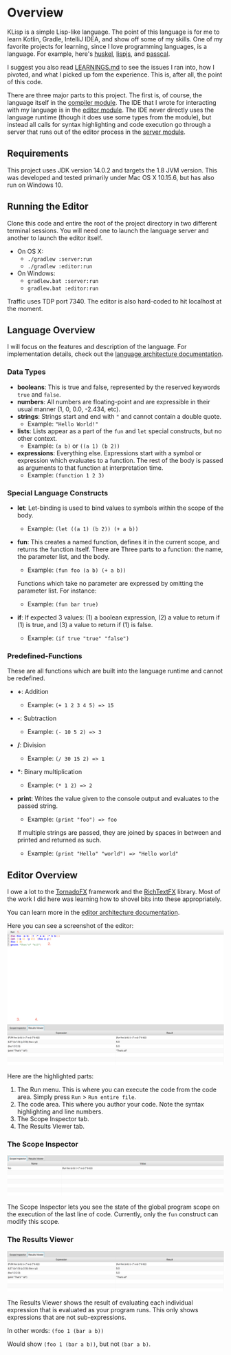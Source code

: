# Overview
KLisp is a simple Lisp-like language. The point of this language is for me to learn Kotlin, Gradle, IntelliJ IDEA, and 
show off some of my skills. One of my favorite projects for learning, since I love programming languages, is a language.
For example, here's [huskel](https://github.com/john-patterson/huskel), [lispjs](https://github.com/john-patterson/lispjs),
and [passcal](https://github.com/john-patterson/passcal).

I suggest you also read [LEARNINGS.md](LEARNINGS.md) to see the issues I ran into, how I pivoted, and what I picked up
fom the experience. This is, after all, the point of this code.

There are three major parts to this project. The first is, of course, the language itself in the
[compiler module](https://github.com/john-patterson/KLispIDE/tree/master/compiler). The IDE that I wrote for interacting
with my language is in the [editor module](https://github.com/john-patterson/KLispIDE/tree/master/editor). The IDE
never directly uses the language runtime (though it does use some types from the module), but instead all calls for
syntax highlighting and code execution go through a server that runs out of the editor process in the
[server module](https://github.com/john-patterson/KLispIDE/tree/master/editor).

## Requirements
This project uses JDK version 14.0.2 and targets the 1.8 JVM version. This was developed and tested primarily under
Mac OS X 10.15.6, but has also run on Windows 10.

## Running the Editor
Clone this code and entire the root of the project directory in two different terminal sessions. You will need one to
launch the language server and another to launch the editor itself.
* On OS X:
  - `./gradlew :server:run`
  - `./gradlew :editor:run`
* On Windows:
  - `gradlew.bat :server:run`
  - `gradlew.bat :editor:run`
  
Traffic uses TDP port 7340. The editor is also hard-coded to hit localhost at the moment.
  
## Language Overview
I will focus on the features and description of the language. For implementation details, check out the
[language architecture documentation](compiler/ARCHITECTURE.md).

### Data Types

* __booleans__: This is true and false, represented by the reserved keywords `true` and `false`.
* __numbers__: All numbers are floating-point and are expressible in their usual manner (1, 0, 0.0, -2.434, etc).
* __strings__: Strings start and end with `"` and cannot contain a double quote.
  - Example: `"Hello World!"`
* __lists__: Lists appear as a part of the `fun` and `let` special constructs, but no other context.
  - Example: `(a b)` or `((a 1) (b 2))`
* __expressions__: Everything else. Expressions start with a symbol or expression which evaluates to a function. The rest of the
body is passed as arguments to that function at interpretation time.
   - Example: `(function 1 2 3)`

### Special Language Constructs

* __let__: Let-binding is used to bind values to symbols within the scope of the body.
  - Example: `(let ((a 1) (b 2)) (+ a b))`
* __fun__: This creates a named function, defines it in the current scope, and returns the function itself. There are
Three parts to a function: the name, the parameter list, and the body.
  - Example: `(fun foo (a b) (+ a b))`
  
  Functions which take no parameter are expressed by omitting the parameter list. For instance:
  - Example: `(fun bar true)`
  
* __if__: If expected 3 values: (1) a boolean expression, (2) a value to return if (1) is true,
and (3) a value to return if (1) is false.
  - Example: `(if true "true" "false")`


 
 ### Predefined-Functions
 These are all functions which are built into the language runtime and cannot be redefined.
 * __+__: Addition
   - Example: `(+ 1 2 3 4 5) => 15` 
 * __-__: Subtraction
   - Example: `(- 10 5 2) => 3` 
 * __/__: Division
   - Example: `(/ 30 15 2) => 1` 
 * __*__: Binary multiplication
   - Example: `(* 1 2) => 2` 
 * __print__: Writes the value given to the console output and evaluates to the passed string.
   - Example: `(print "foo") => foo`
   
   If multiple strings are passed, they are joined by spaces in between and printed and returned as such.
   - Example: `(print "Hello" "world") => "Hello world"`
   
## Editor Overview
I owe a lot to the [TornadoFX](https://tornadofx.io) framework and the [RichTextFX](https://github.com/FXMisc/RichTextFX)
library. Most of the work I did here was learning how to shovel bits into these appropriately.

You can learn more in the [editor architecture documentation](editor/ARCHITECTURE.md).

Here you can see a screenshot of the editor:
![Screenshot of the main editor screen](static/screenshots/overview.png)

Here are the highlighted parts:
 1. The Run menu. This is where you can execute the code from the code area. Simply press `Run` > `Run entire file`.
 2. The code area. This where you author your code. Note the syntax highlighting and line numbers.
 3. The Scope Inspector tab.
 4. The Results Viewer tab.

### The Scope Inspector
![Screenshot of the Scope Inspector](static/screenshots/scope_viewer.png)

The Scope Inspector lets you see the state of the global program scope on the execution of the last line of code.
Currently, only the `fun` construct can modify this scope.

### The Results Viewer
![Screenshot of the Results Viewer](static/screenshots/results_viewer.png)

The Results Viewer shows the result of evaluating each individual expression that is evaluated as your
program runs. This only shows expressions that are not sub-expressions.

In other words:
  `(foo 1 (bar a b))`
  
Would show `(foo 1 (bar a b))`, but not `(bar a b)`.
  